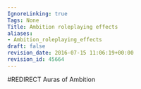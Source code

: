 ```yaml
---
IgnoreLinking: true
Tags: None
Title: Ambition roleplaying effects
aliases:
- Ambition_roleplaying_effects
draft: false
revision_date: 2016-07-15 11:06:19+00:00
revision_id: 45664
---
```


#REDIRECT Auras of Ambition